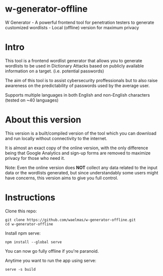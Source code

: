 # w-generator-offline
W Generator - A powerful frontend tool for penetration testers to generate customized wordlists - Local (offline) version for maximum privacy


# Intro

This tool is a frontend wordlist generator that allows you to generate wordlists to be used in Dictionary Attacks based on publicly available information on a target. (i.e. potential passwords)

The aim of this tool is to assist cybersecurity proffessionals but to also raise awareness on the predictability of passwords used by the average user.

Supports multiple languages in both English and non-English characters (tested on ~40 languages)


# About this version

This version is a built/compiled version of the tool which you can download and run locally without connectivity to the internet.

It is almost an exact copy of the online version, with the only difference being that Google Analytics and sign-up forms are removed to maximize privacy for those who need it.

Note: Even the online version does **NOT** collect any data related to the input data or the wordlists generated, but since understandably some users might have concerns, this version aims to give you full control.



# Instructions

Clone this repo:

```
git clone https://github.com/waelmas/w-generator-offline.git
cd w-generator-offline
```

Install npm serve:

```
npm install --global serve
```

You can now go fully offline if you're paranoid.

Anytime you want to run the app using serve:

```
serve -s build
```

